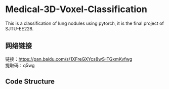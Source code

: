 # Medical-3D-Voxel-Classification
This is a classification of lung nodules using pytorch, it is the final project of SJTU-EE228.

## 网络链接

链接：https://pan.baidu.com/s/1XFreGXYcs8wS-TGxmKvfwg  
提取码：q5wg

## Code Structure
